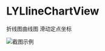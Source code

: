 # LYLIineChartView
折线图曲线图 滑动定点坐标

![截图示例](http://github.com/PilotLee/LYLineChartView/raw/master/demoImage.png)

